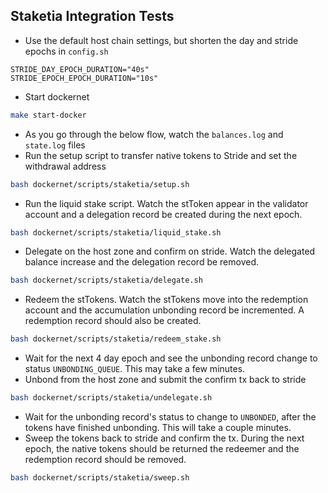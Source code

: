## Staketia Integration Tests
* Use the default host chain settings, but shorten the day and stride epochs in `config.sh`
```
STRIDE_DAY_EPOCH_DURATION="40s"
STRIDE_EPOCH_EPOCH_DURATION="10s"
```
* Start dockernet
```bash
make start-docker
```
* As you go through the below flow, watch the `balances.log` and `state.log` files
* Run the setup script to transfer native tokens to Stride and set the withdrawal address
```bash
bash dockernet/scripts/staketia/setup.sh
```
* Run the liquid stake script. Watch the stToken appear in the validator account and a delegation record be created during the next epoch.
```bash
bash dockernet/scripts/staketia/liquid_stake.sh
```
* Delegate on the host zone and confirm on stride. Watch the delegated balance increase and the delegation record be removed.
```bash
bash dockernet/scripts/staketia/delegate.sh
```
* Redeem the stTokens. Watch the stTokens move into the redemption account and the accumulation unbonding record be incremented. A redemption record should also be created.
```bash
bash dockernet/scripts/staketia/redeem_stake.sh
```
* Wait for the next 4 day epoch and see the unbonding record change to status `UNBONDING_QUEUE`. This may take a few minutes.
* Unbond from the host zone and submit the confirm tx back to stride
```bash
bash dockernet/scripts/staketia/undelegate.sh
```
* Wait for the unbonding record's status to change to `UNBONDED`, after the tokens have finished unbonding. This will take a couple minutes.
* Sweep the tokens back to stride and confirm the tx. During the next epoch, the native tokens should be returned the redeemer and the redemption record should be removed.
```bash
bash dockernet/scripts/staketia/sweep.sh
```

